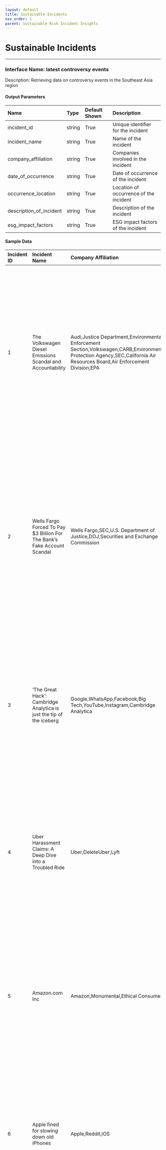 ```yaml
---
layout: default
title: Sustainable Incidents
nav_order: 1
parent: Sustainable Risk Incident Insights
---
```



# Sustainable Incidents
---

### Interface Name: latest controversy events
Description: Retrieving data on controversy events in the Southeast Asia region

#### Output Parameters

|Name|Type|Default Shown| Description|
|:---|:---|:---|:---|
|incident_id|string|True|Unique identifier for the incident|
|incident_name|string|True|Name of the incident|
|company_affiliation|string|True|Companies involved in the incident|
|date_of_occurrence|string|True|Date of occurrence of the incident|
|occurrence_location|string|True|Location of occurrence of the incident|
|description_of_incident|string|True|Description of the incident|
|esg_impact_factors|string|True|ESG impact factors of the incident|

#### Sample Data

| Incident ID | <div style="width:100px">Incident Name</div> | Company Affiliation | Date of Occurrence | Occurrence Location | Description of Incident | ESG Impact Factors  |
|:---|:---|:---|:---|:---|:---|:---|
|1|The Volkswagen Diesel Emissions Scandal and Accountability|Audi,Justice Department,Environmental Enforcement Section,Volkswagen,CARB,Environmental Protection Agency,SEC,California Air Resources Board,Air Enforcement Division,EPA| July, 2019 |United States,Germany|Volkswagen engaged in a massive fraud with dire consequences for the company and its stakeholders alike. Its corporate culture facilitated both the conception and perpetuation of the charade. It remains an open question, however, whether Volkswagen’s auditors and lawyers might have missed opportunities to prevent the scandal.|Bribery & Fraud|
|2|Wells Fargo Forced To Pay $3 Billion For The Bank’s Fake Account Scandal|Wells Fargo,SEC,U.S. Department of Justice,DOJ,Securities and Exchange Commission| May 23, 2020 |United States,U.S.,Western District of North Carolina|Wells Fargo, the fourth largest bank in the United States, agreed on Friday to pay $3 billion to settle its long-running civil and criminal probes. The San Francisco-based bank announced that it will pay the substantial financial penalty to both the U.S. Department of Justice and the Securities and Exchange Commission. Roughly $500 million of the fine will be allocated to the SEC.|Impact on Local Communities|
|3|‘The Great Hack’: Cambridge Analytica is just the tip of the iceberg|Google,WhatsApp,Facebook,Big Tech,YouTube,Instagram,Cambridge Analytica| Aug 16, 2021 |China,US|Facebook and Google have amassed data vaults with an unprecedented volume of information on human beings. Cambridge Analytica bragged that it had up to 5000 data points on every US voter. Mass corporate surveillance on such a scale threatens the essence of the right to privacy.|Civil Liberties,Privacy & Data Security,Human Rights Concerns,Controversial Investments|
|4|Uber Harassment Claims: A Deep Dive into a Troubled Ride|Uber,DeleteUber,Lyft| Sep 23, 2023 |Kherkher Garcia|In 2022, a group of more than 500 women filed a lawsuit against Uber alleging that they were sexually assaulted by their Uber drivers. An attorney can play a crucial role in helping individuals who have experienced harassment claims at Uber. Navigating the legal aspects of harassment claims can be complex.|Controversial Event|
|5|Amazon.com Inc|Amazon,Monumental,Ethical Consumer|  |Amazon,UK|Amazon is known for its shameless tax avoidance, workers’ rights abuses and environmental impacts. The company has been the subject of an Ethical Consumer global boycott call since 2012. We’ve summarised the key ethical issues to consider when it comes to Amazon.|Energy & Climate Change,Biodiversity & Land Use,Impact on Local Communities,Controversial Investments|
|6|Apple fined for slowing down old iPhones|Apple,Reddit,iOS| February 7, 2020 |France|France's competition and fraud watchdog said consumers were not warned. Apple said in a statement that it had resolved the issue with the watchdog. Many customers had long suspected that Apple slowed down older iPhones to encourage people to upgrade.|Impact on Local Communities,Controversial Investments|
|7|Judge: Pain and terror felt by passengers before Boeing Max crashed can be considered|Boeing| May 31, 2023 |Chicago,U.S.,Illinois,Ethiopia|Families of passengers who died in the crash of a Boeing 737 Max in Ethiopia can seek damages for the pain and terror suffered by victims in the minutes before the plane flew nose-down into the ground. The ruling is a setback for Boeing, which had argued that evidence about the victims' suffering would be speculative.|Impact on Local Communities,Controversial Investments|
|8|Explainer: Goldman Sachs and its role in the multi-billion dollar 1MDB scandal|UMNO,DoJ,GS.N,1Malaysia Development Bhd,Goldman Sachs Group,U.S. Department of Justice,United Malays National Organisation,Goldman,1MDB,Reuters| October 12, 2023 |Malaysia,Hollywood,Beijing,U.S.,United States,.S.,China,KUALA LUMPUR|Malaysian and U.S. authorities say $4.5 billion was stolen from the now-defunct Malaysian fund 1Malaysia Development Bhd (1MDB) Goldman Sachs Group has sued Malaysia in a British arbitration court, as tensions escalate over a settlement agreement.|Controversial Investments,Bribery & Fraud|
|9|Exxon minimized climate change internally after conceding that fossil fuels cause it|The Wall Street Journal,Corporate Research on Greenhouse,Journal,Ex,Exxon,Center for Climate Integrity,R&D,ExxonMobil| September 15, 2023 |New York|Exxon raised doubts internally about the dangers of climate change, a report says. The Wall Street Journal cites internal company documents that were part of a lawsuit. Exxon, along with other oil and gas companies, is a defendant in multiple lawsuits.|Energy & Climate Change,Impact on Local Communities,Controversial Investments,Governance Structures|
|10|Nike Sweatshop Scandal|Nike|  |Taiwan,Vietnam,Barcelona,Indonesia,Japan,China,South Korea|Nike was accused of using sweatshops to make activewear and shoes. The company eventually took measures to improve the working conditions of employees in its factories. This has allowed it to regain public trust and become a leading brand in the sportswear sector.|Anticompetitive Practices,Governance Structures,Customer Relations,Collective Bargaining & Unions,Civil Liberties,Impact on Local Communities,Health & Safety,Human Rights Concerns,Product Safety & Quality,Labor Management Relations,Supply Chain Management,Child Labor,Supply Chain Labor Standards,Marketing & Advertising|











